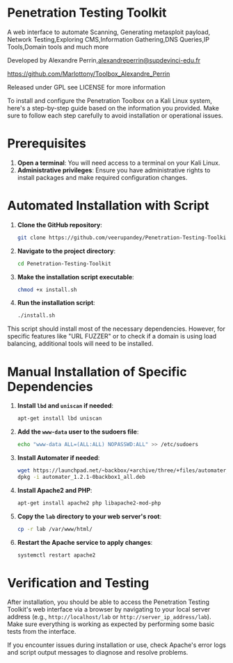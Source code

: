 Penetration Testing Toolkit
=======================


A web interface to automate Scanning, Generating metasploit payload, Network Testing,Exploring CMS,Information Gathering,DNS Queries,IP Tools,Domain tools and much more


Developed by Alexandre Perrin,alexandreperrin@supdevinci-edu.fr

https://github.com/Marlottony/Toolbox_Alexandre_Perrin

Released under GPL see LICENSE for more information

To install and configure the Penetration Toolbox on a Kali Linux system, here's a step-by-step guide based on the information you provided. Make sure to follow each step carefully to avoid installation or operational issues.

Prerequisites   
=======================

1. **Open a terminal**: You will need access to a terminal on your Kali Linux.
2. **Administrative privileges**: Ensure you have administrative rights to install packages and make required configuration changes.


Automated Installation with Script  
=======================

1. **Clone the GitHub repository**:
   ```bash
   git clone https://github.com/veerupandey/Penetration-Testing-Toolkit.git
   ```
   
2. **Navigate to the project directory**:
   ```bash
   cd Penetration-Testing-Toolkit
   ```
   
3. **Make the installation script executable**:
   ```bash
   chmod +x install.sh
   ```
   
4. **Run the installation script**:
   ```bash
   ./install.sh
   ```

This script should install most of the necessary dependencies. However, for specific features like "URL FUZZER" or to check if a domain is using load balancing, additional tools will need to be installed.


Manual Installation of Specific Dependencies 
=======================

1. **Install `lbd` and `uniscan` if needed**:
   ```bash
   apt-get install lbd uniscan
   ```

2. **Add the `www-data` user to the sudoers file**:
   ```bash
   echo "www-data ALL=(ALL:ALL) NOPASSWD:ALL" >> /etc/sudoers
   ```

3. **Install Automater if needed**:
   ```bash
   wget https://launchpad.net/~backbox/+archive/three/+files/automater_1.2.1-0backbox1_all.deb
   dpkg -i automater_1.2.1-0backbox1_all.deb
   ```

4. **Install Apache2 and PHP**:
   ```bash
   apt-get install apache2 php libapache2-mod-php
   ```

5. **Copy the `lab` directory to your web server's root**:
   ```bash
   cp -r lab /var/www/html/
   ```

6. **Restart the Apache service to apply changes**:
   ```bash
   systemctl restart apache2
   ```

Verification and Testing  
=======================

After installation, you should be able to access the Penetration Testing Toolkit's web interface via a browser by navigating to your local server address (e.g., `http://localhost/lab` or `http://server_ip_address/lab`). Make sure everything is working as expected by performing some basic tests from the interface.

If you encounter issues during installation or use, check Apache's error logs and script output messages to diagnose and resolve problems.
